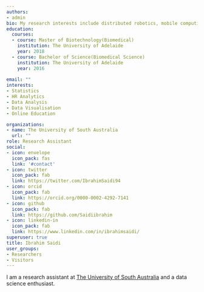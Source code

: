 ```yaml
---
authors:
- admin
bio: My research interests include distributed robotics, mobile computing and programmable matter.
education:
  courses:
  - course: Master of Biotechnology(Biomedical)
    institution: The University of Adelaide
    year: 2018
  - course: Bachelor of Science(Biomedical Science)
    institution: The University of Adelaide
    year: 2016
    
email: ""
interests:
- Statistics
- HR Analytics
- Data Analysis
- Data Visualisation
- Online Education

organizations:
- name: The University of South Australia
  url: ""
role: Research Assistant
social:
- icon: envelope
  icon_pack: fas
  link: '#contact'
- icon: twitter
  icon_pack: fab
  link: https://twitter.com/IbrahimSaidi94
- icon: orcid
  icon_pack: fab
  link: https://orcid.org/0000-0002-4292-7141
- icon: github
  icon_pack: fab
  link: https://github.com/Saidiibrahim
- icon: linkedin-in
  icon_pack: fab
  link: https://www.linkedin.com/in/ibrahimsaidi/
superuser: true
title: Ibrahim Saidi
user_groups:
- Researchers
- Visitors
---
```


I am a research assistant at [The University of South Australia](https://www.unisa.edu.au/) and a data science enthusiast.